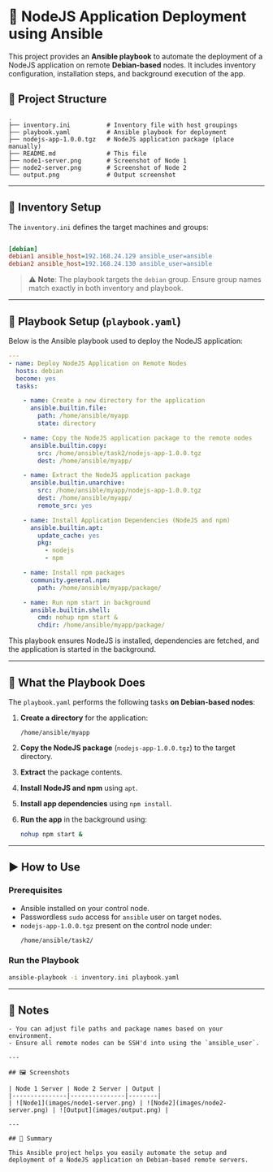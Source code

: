 # 🚀 NodeJS Application Deployment using Ansible

This project provides an **Ansible playbook** to automate the deployment of a NodeJS application on remote **Debian-based** nodes. It includes inventory configuration, installation steps, and background execution of the app.


## 📁 Project Structure

```
.
├── inventory.ini          # Inventory file with host groupings
├── playbook.yaml          # Ansible playbook for deployment
├── nodejs-app-1.0.0.tgz   # NodeJS application package (place manually)
├── README.md              # This file
├── node1-server.png       # Screenshot of Node 1
├── node2-server.png       # Screenshot of Node 2
└── output.png             # Output screenshot
```

---

## 🔧 Inventory Setup

The `inventory.ini` defines the target machines and groups:

```ini

[debian]
debian1 ansible_host=192.168.24.129 ansible_user=ansible
debian2 ansible_host=192.168.24.130 ansible_user=ansible

```

> ⚠️ **Note**: The playbook targets the `debian` group. Ensure group names match exactly in both inventory and playbook.



---

## 📘 Playbook Setup (`playbook.yaml`)

Below is the Ansible playbook used to deploy the NodeJS application:

```yaml
---
- name: Deploy NodeJS Application on Remote Nodes
  hosts: debian
  become: yes
  tasks:

    - name: Create a new directory for the application
      ansible.builtin.file:
        path: /home/ansible/myapp
        state: directory

    - name: Copy the NodeJS application package to the remote nodes
      ansible.builtin.copy:
        src: /home/ansible/task2/nodejs-app-1.0.0.tgz
        dest: /home/ansible/myapp/

    - name: Extract the NodeJS application package
      ansible.builtin.unarchive:
        src: /home/ansible/myapp/nodejs-app-1.0.0.tgz
        dest: /home/ansible/myapp/
        remote_src: yes

    - name: Install Application Dependencies (NodeJS and npm)
      ansible.builtin.apt:
        update_cache: yes
        pkg:
          - nodejs
          - npm

    - name: Install npm packages
      community.general.npm:
        path: /home/ansible/myapp/package/

    - name: Run npm start in background
      ansible.builtin.shell:
        cmd: nohup npm start &
        chdir: /home/ansible/myapp/package/
```

This playbook ensures NodeJS is installed, dependencies are fetched, and the application is started in the background.


---

## 📜 What the Playbook Does

The `playbook.yaml` performs the following tasks **on Debian-based nodes**:

1. **Create a directory** for the application:
   ```
   /home/ansible/myapp
   ```

2. **Copy the NodeJS package** (`nodejs-app-1.0.0.tgz`) to the target directory.

3. **Extract** the package contents.

4. **Install NodeJS and npm** using `apt`.

5. **Install app dependencies** using `npm install`.

6. **Run the app** in the background using:
   ```bash
   nohup npm start &
   ```

---

## ▶️ How to Use

### Prerequisites

- Ansible installed on your control node.
- Passwordless `sudo` access for `ansible` user on target nodes.
- `nodejs-app-1.0.0.tgz` present on the control node under:
  ```
  /home/ansible/task2/
  ```

### Run the Playbook

```bash
ansible-playbook -i inventory.ini playbook.yaml
```

---

## 📝 Notes

 ```
- You can adjust file paths and package names based on your environment.
- Ensure all remote nodes can be SSH'd into using the `ansible_user`.

---

## 🖼️ Screenshots

| Node 1 Server | Node 2 Server | Output |
|---------------|---------------|--------|
| ![Node1](images/node1-server.png) | ![Node2](images/node2-server.png) | ![Output](images/output.png) |

---

## 📌 Summary

This Ansible project helps you easily automate the setup and deployment of a NodeJS application on Debian-based remote servers.